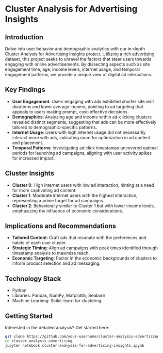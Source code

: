 # Cluster Analysis for Advertising Insights

## Introduction

Delve into user behavior and demographic analytics with our in-depth Cluster Analysis for Advertising Insights project. Utilizing a rich advertising dataset, this project seeks to unravel the factors that steer users towards engaging with online advertisements. By dissecting aspects such as site engagement time, age, income levels, internet usage, and temporal engagement patterns, we provide a unique view of digital ad interactions.

## Key Findings

- **User Engagement**: Users engaging with ads exhibited shorter site visit durations and lower average income, pointing to ad targeting that appeals to users making prompt, cost-effective decisions.
- **Demographics**: Analyzing age and income within ad-clicking clusters revealed distinct segments, suggesting that ads can be more effectively tailored to demographic-specific patterns.
- **Internet Usage**: Users with high internet usage did not necessarily interact more with ads, indicating room for optimization in ad content and placement.
- **Temporal Patterns**: Investigating ad click timestamps uncovered optimal periods for launching ad campaigns, aligning with user activity spikes for increased impact.

## Cluster Insights

- **Cluster 0**: High internet users with low ad interaction, hinting at a need for more captivating ad content.
- **Cluster 1**: Moderate internet users with the highest interaction, representing a prime target for ad campaigns.
- **Cluster 2**: Behaviorally similar to Cluster 1 but with lower income levels, emphasizing the influence of economic considerations.

## Implications and Recommendations

- **Tailored Content**: Craft ads that resonate with the preferences and habits of each user cluster.
- **Strategic Timing**: Align ad campaigns with peak times identified through timestamp analysis to maximize reach.
- **Economic Targeting**: Factor in the economic backgrounds of clusters to inform product selection and ad messaging.

## Technology Stack

- Python
- Libraries: Pandas, NumPy, Matplotlib, Seaborn
- Machine Learning: Scikit-learn for clustering

## Getting Started

Interested in the detailed analysis? Get started here:

```bash
git clone https://github.com/your-username/cluster-analysis-advertising.git
cd cluster-analysis-advertising
jupyter notebook cluster-analysis-for-advertising-insights.ipynb
